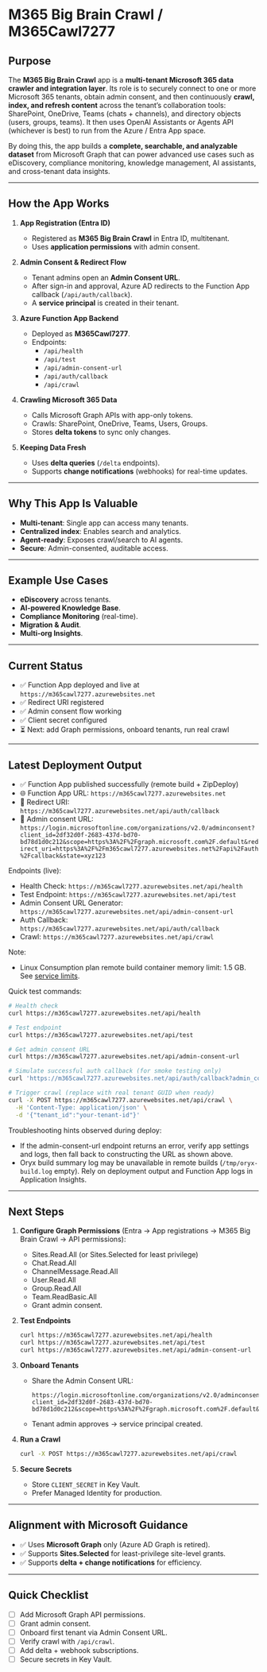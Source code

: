 # M365 Big Brain Crawl / M365Cawl7277

## Purpose

The **M365 Big Brain Crawl** app is a **multi-tenant Microsoft 365 data crawler and integration layer**. Its role is to securely connect to one or more Microsoft 365 tenants, obtain admin consent, and then continuously **crawl, index, and refresh content** across the tenant’s collaboration tools: SharePoint, OneDrive, Teams (chats + channels), and directory objects (users, groups, teams). It then uses OpenAI Assistants or Agents API (whichever is best) to run from the Azure / Entra App space.

By doing this, the app builds a **complete, searchable, and analyzable dataset** from Microsoft Graph that can power advanced use cases such as eDiscovery, compliance monitoring, knowledge management, AI assistants, and cross-tenant data insights.

---

## How the App Works

1. **App Registration (Entra ID)**  
   - Registered as **M365 Big Brain Crawl** in Entra ID, multitenant.  
   - Uses **application permissions** with admin consent.  

2. **Admin Consent & Redirect Flow**  
   - Tenant admins open an **Admin Consent URL**.  
   - After sign-in and approval, Azure AD redirects to the Function App callback (`/api/auth/callback`).  
   - A **service principal** is created in their tenant.

3. **Azure Function App Backend**  
   - Deployed as **M365Cawl7277**.  
   - Endpoints:  
     - `/api/health`  
     - `/api/test`  
     - `/api/admin-consent-url`  
     - `/api/auth/callback`  
     - `/api/crawl`

4. **Crawling Microsoft 365 Data**  
   - Calls Microsoft Graph APIs with app-only tokens.  
   - Crawls: SharePoint, OneDrive, Teams, Users, Groups.  
   - Stores **delta tokens** to sync only changes.

5. **Keeping Data Fresh**  
   - Uses **delta queries** (`/delta` endpoints).  
   - Supports **change notifications** (webhooks) for real-time updates.

---

## Why This App Is Valuable

- **Multi-tenant**: Single app can access many tenants.  
- **Centralized index**: Enables search and analytics.  
- **Agent-ready**: Exposes crawl/search to AI agents.  
- **Secure**: Admin-consented, auditable access.  

---

## Example Use Cases

- **eDiscovery** across tenants.  
- **AI-powered Knowledge Base**.  
- **Compliance Monitoring** (real-time).  
- **Migration & Audit**.  
- **Multi-org Insights**.

---

## Current Status

- ✅ Function App deployed and live at `https://m365cawl7277.azurewebsites.net`  
- ✅ Redirect URI registered  
- ✅ Admin consent flow working  
- ✅ Client secret configured  
- ⏳ Next: add Graph permissions, onboard tenants, run real crawl

---

## Latest Deployment Output

- ✅ Function App published successfully (remote build + ZipDeploy)
- 🌐 Function App URL: `https://m365cawl7277.azurewebsites.net`
- 🔁 Redirect URI: `https://m365cawl7277.azurewebsites.net/api/auth/callback`
- 🔗 Admin consent URL:
  `https://login.microsoftonline.com/organizations/v2.0/adminconsent?client_id=2df32d0f-2683-437d-bd70-bd78d1d0c212&scope=https%3A%2F%2Fgraph.microsoft.com%2F.default&redirect_uri=https%3A%2F%2Fm365cawl7277.azurewebsites.net%2Fapi%2Fauth%2Fcallback&state=xyz123`

Endpoints (live):
- Health Check: `https://m365cawl7277.azurewebsites.net/api/health`
- Test Endpoint: `https://m365cawl7277.azurewebsites.net/api/test`
- Admin Consent URL Generator: `https://m365cawl7277.azurewebsites.net/api/admin-consent-url`
- Auth Callback: `https://m365cawl7277.azurewebsites.net/api/auth/callback`
- Crawl: `https://m365cawl7277.azurewebsites.net/api/crawl`

Note:
- Linux Consumption plan remote build container memory limit: 1.5 GB. See [service limits](https://docs.microsoft.com/en-us/azure/azure-functions/functions-scale#service-limits).

Quick test commands:
```bash
# Health check
curl https://m365cawl7277.azurewebsites.net/api/health

# Test endpoint
curl https://m365cawl7277.azurewebsites.net/api/test

# Get admin consent URL
curl https://m365cawl7277.azurewebsites.net/api/admin-consent-url

# Simulate successful auth callback (for smoke testing only)
curl 'https://m365cawl7277.azurewebsites.net/api/auth/callback?admin_consent=True&tenant=test-tenant&state=xyz123'

# Trigger crawl (replace with real tenant GUID when ready)
curl -X POST https://m365cawl7277.azurewebsites.net/api/crawl \
  -H 'Content-Type: application/json' \
  -d '{"tenant_id":"your-tenant-id"}'
```

Troubleshooting hints observed during deploy:
- If the admin-consent-url endpoint returns an error, verify app settings and logs, then fall back to constructing the URL as shown above.
- Oryx build summary log may be unavailable in remote builds (`/tmp/oryx-build.log` empty). Rely on deployment output and Function App logs in Application Insights.

---

## Next Steps

1. **Configure Graph Permissions** (Entra → App registrations → M365 Big Brain Crawl → API permissions):  
   - Sites.Read.All (or Sites.Selected for least privilege)  
   - Chat.Read.All  
   - ChannelMessage.Read.All  
   - User.Read.All  
   - Group.Read.All  
   - Team.ReadBasic.All  
   - Grant admin consent.  

2. **Test Endpoints**  
   ```bash
   curl https://m365cawl7277.azurewebsites.net/api/health
   curl https://m365cawl7277.azurewebsites.net/api/test
   curl https://m365cawl7277.azurewebsites.net/api/admin-consent-url
   ```

3. **Onboard Tenants**  
   - Share the Admin Consent URL:  
     ```
     https://login.microsoftonline.com/organizations/v2.0/adminconsent?client_id=2df32d0f-2683-437d-bd70-bd78d1d0c212&scope=https%3A%2F%2Fgraph.microsoft.com%2F.default&redirect_uri=https%3A%2F%2Fm365cawl7277.azurewebsites.net%2Fapi%2Fauth%2Fcallback&state=xyz123
     ```
   - Tenant admin approves → service principal created.

4. **Run a Crawl**  
   ```bash
   curl -X POST https://m365cawl7277.azurewebsites.net/api/crawl      -H 'Content-Type: application/json'      -d '{"tenant_id":"7cc4e405-4887-4f0d-bcb6-ac22faea810d"}'
   ```

5. **Secure Secrets**  
   - Store `CLIENT_SECRET` in Key Vault.  
   - Prefer Managed Identity for production.

---

## Alignment with Microsoft Guidance

- ✅ Uses **Microsoft Graph** only (Azure AD Graph is retired).  
- ✅ Supports **Sites.Selected** for least-privilege site-level grants.  
- ✅ Supports **delta + change notifications** for efficiency.  

---

## Quick Checklist

- [ ] Add Microsoft Graph API permissions.  
- [ ] Grant admin consent.  
- [ ] Onboard first tenant via Admin Consent URL.  
- [ ] Verify crawl with `/api/crawl`.  
- [ ] Add delta + webhook subscriptions.  
- [ ] Secure secrets in Key Vault.  
